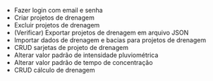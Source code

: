 - Fazer login com email e senha
- Criar projetos de drenagem
- Excluir projetos de drenagem
- (Verificar) Exportar projetos de drenagem em arquivo JSON
- Importar dados de drenagem e bacias para projetos de drenagem
- CRUD sarjetas de projeto de drenagem
- Alterar valor padrão de intensidade pluviométrica
- Alterar valor padrão de tempo de concentração
- CRUD cálculo de drenagem
